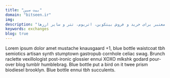 ```yaml
---
title: "بیت سین"
domain: "bitseen.ir"
img:
description: "یک صرافی ارز دیجیتال معتبر برای خرید و فروش بیتکوین، اتریوم، تتر و سایر ارزها"
keywords: exchanges
blog: true
---
```


Lorem ipsum dolor amet mustache knausgaard +1, blue bottle waistcoat tbh semiotics artisan synth stumptown gastropub cornhole celiac swag. Brunch raclette vexillologist post-ironic glossier ennui XOXO mlkshk godard pour-over blog tumblr humblebrag. Blue bottle put a bird on it twee prism biodiesel brooklyn. Blue bottle ennui tbh succulents.
